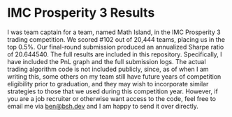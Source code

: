 # IMC Prosperity 3 Results
I was team captain for a team, named Math Island, in the IMC Prosperity 3 trading competition. We scored #102 out of 20,444 teams, placing us in the top 0.5%. Our final-round submission produced an annualized Sharpe ratio of 20.644540. The full results are included in this repository. Specifically, I have included the PnL graph and the full submission logs. The actual trading algorithm code is not included publicly, since, as of when I am writing this, some others on my team still have future years of competition eligibility prior to graduation, and they may wish to incorporate similar strategies to those that we used during this competition year. However, if you are a job recruiter or otherwise want access to the code, feel free to email me via ben@bsh.dev and I am happy to send it over directly.
